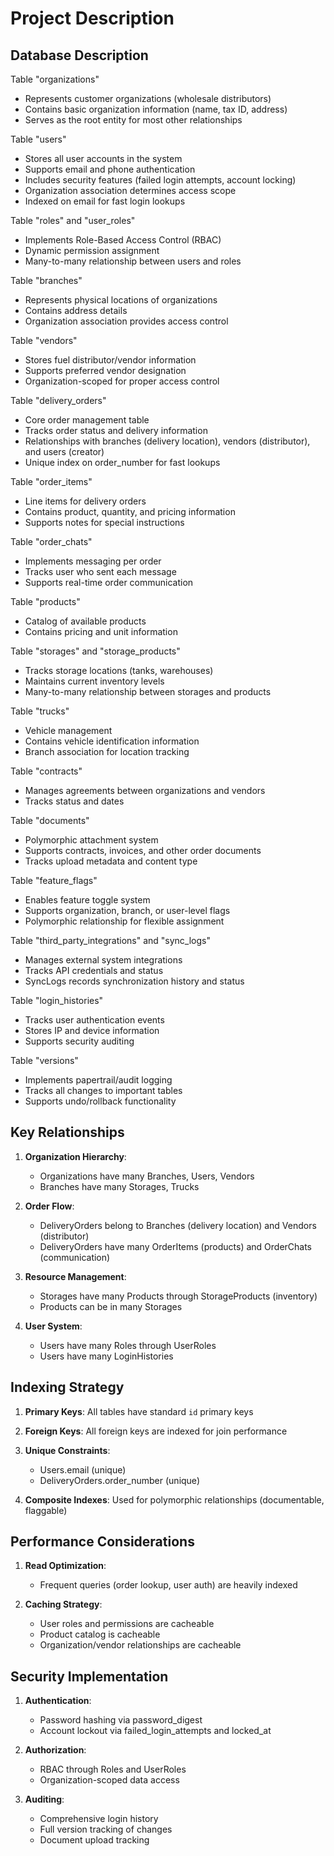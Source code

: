 # Project Description

## Database Description

Table "organizations"
- Represents customer organizations (wholesale distributors)
- Contains basic organization information (name, tax ID, address)
- Serves as the root entity for most other relationships

Table "users"
- Stores all user accounts in the system
- Supports email and phone authentication
- Includes security features (failed login attempts, account locking)
- Organization association determines access scope
- Indexed on email for fast login lookups

Table  "roles" and "user_roles"
- Implements Role-Based Access Control (RBAC)
- Dynamic permission assignment
- Many-to-many relationship between users and roles

Table "branches"
- Represents physical locations of organizations
- Contains address details
- Organization association provides access control

Table "vendors"
- Stores fuel distributor/vendor information
- Supports preferred vendor designation
- Organization-scoped for proper access control

Table "delivery_orders"
- Core order management table
- Tracks order status and delivery information
- Relationships with branches (delivery location), vendors (distributor), and users (creator)
- Unique index on order_number for fast lookups

Table "order_items"
- Line items for delivery orders
- Contains product, quantity, and pricing information
- Supports notes for special instructions

Table "order_chats"
- Implements messaging per order
- Tracks user who sent each message
- Supports real-time order communication

Table "products"
- Catalog of available products
- Contains pricing and unit information

Table "storages" and "storage_products"
- Tracks storage locations (tanks, warehouses)
- Maintains current inventory levels
- Many-to-many relationship between storages and products

Table "trucks"
- Vehicle management
- Contains vehicle identification information
- Branch association for location tracking

Table "contracts"
- Manages agreements between organizations and vendors
- Tracks status and dates

Table "documents"
- Polymorphic attachment system
- Supports contracts, invoices, and other order documents
- Tracks upload metadata and content type

Table "feature_flags"
- Enables feature toggle system
- Supports organization, branch, or user-level flags
- Polymorphic relationship for flexible assignment

Table "third_party_integrations" and "sync_logs"
- Manages external system integrations
- Tracks API credentials and status
- SyncLogs records synchronization history and status

Table "login_histories"
- Tracks user authentication events
- Stores IP and device information
- Supports security auditing

Table "versions"
- Implements papertrail/audit logging
- Tracks all changes to important tables
- Supports undo/rollback functionality


## Key Relationships
1.  **Organization Hierarchy**:
    -   Organizations have many Branches, Users, Vendors
    -   Branches have many Storages, Trucks

2.  **Order Flow**:
    -   DeliveryOrders belong to Branches (delivery location) and Vendors (distributor)
    -   DeliveryOrders have many OrderItems (products) and OrderChats (communication)

3.  **Resource Management**:
    -   Storages have many Products through StorageProducts (inventory)
    -   Products can be in many Storages

4.  **User System**:
    -   Users have many Roles through UserRoles
    -   Users have many LoginHistories

## Indexing Strategy

1.  **Primary Keys**: All tables have standard  `id`  primary keys
2.  **Foreign Keys**: All foreign keys are indexed for join performance

3.  **Unique Constraints**:
    -   Users.email (unique)
    -   DeliveryOrders.order_number (unique)

4.  **Composite Indexes**: Used for polymorphic relationships (documentable, flaggable)

## Performance Considerations
1.  **Read Optimization**:
    -   Frequent queries (order lookup, user auth) are heavily indexed

2.  **Caching Strategy**:
    -   User roles and permissions are cacheable
    -   Product catalog is cacheable
    -   Organization/vendor relationships are cacheable

## Security Implementation
1.  **Authentication**:
    -   Password hashing via password_digest
    -   Account lockout via failed_login_attempts and locked_at

2.  **Authorization**:
    -   RBAC through Roles and UserRoles
    -   Organization-scoped data access

3.  **Auditing**:
    -   Comprehensive login history
    -   Full version tracking of changes
    -   Document upload tracking
